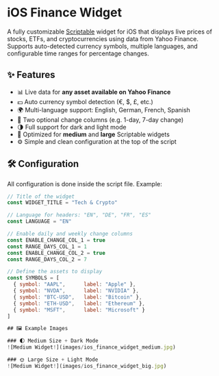 # iOS Finance Widget

A fully customizable [Scriptable](https://scriptable.app) widget for iOS that displays live prices of stocks, ETFs, and cryptocurrencies using data from Yahoo Finance. Supports auto-detected currency symbols, multiple languages, and configurable time ranges for percentage changes.

## ✨ Features

- 📊 Live data for **any asset available on Yahoo Finance**
- 💵 Auto currency symbol detection (€, $, £, etc.)
- 🌍 Multi-language support: English, German, French, Spanish
- 📅 Two optional change columns (e.g. 1-day, 7-day change)
- 🌗 Full support for dark and light mode
- 📱 Optimized for **medium** and **large** Scriptable widgets
- ⚙️ Simple and clean configuration at the top of the script

## 🛠 Configuration

All configuration is done inside the script file. Example:

```js
// Title of the widget
const WIDGET_TITLE = "Tech & Crypto"

// Language for headers: "EN", "DE", "FR", "ES"
const LANGUAGE = "EN"

// Enable daily and weekly change columns
const ENABLE_CHANGE_COL_1 = true
const RANGE_DAYS_COL_1 = 1
const ENABLE_CHANGE_COL_2 = true
const RANGE_DAYS_COL_2 = 7

// Define the assets to display
const SYMBOLS = [
  { symbol: "AAPL",      label: "Apple" },
  { symbol: "NVDA",      label: "NVIDIA" },
  { symbol: "BTC-USD",   label: "Bitcoin" },
  { symbol: "ETH-USD",   label: "Ethereum" },
  { symbol: "MSFT",      label: "Microsoft" }
]

## 🖼️ Example Images

### 🌓 Medium Size + Dark Mode  
![Medium Widget!](images/ios_finance_widget_medium.jpg)

### 🌞 Large Size + Light Mode  
![Medium Widget!](images/ios_finance_widget_big.jpg)
